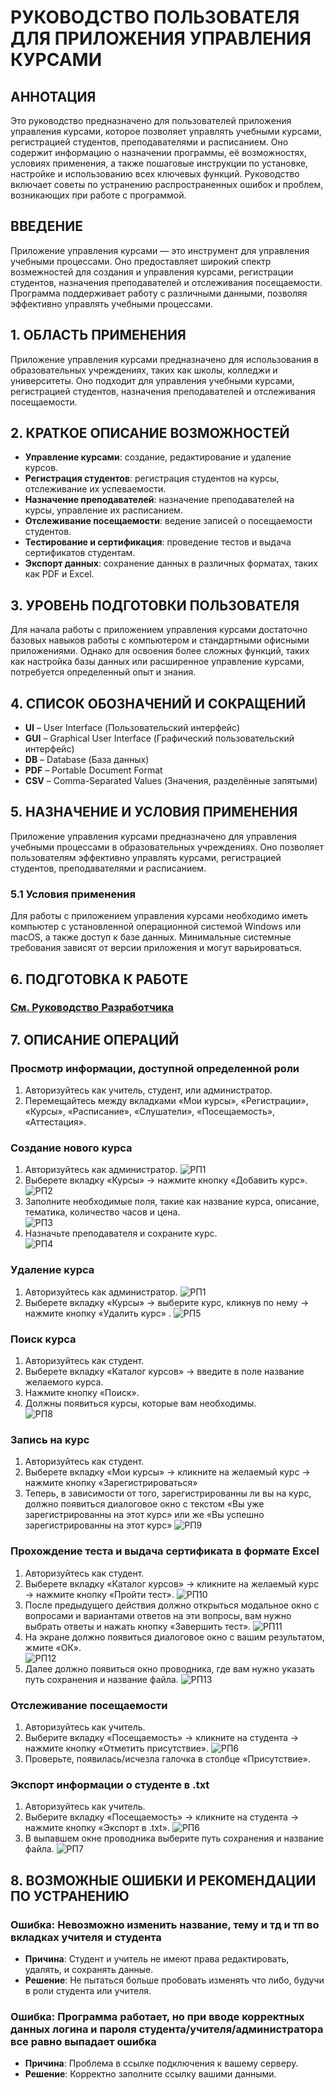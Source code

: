 ﻿# РУКОВОДСТВО ПОЛЬЗОВАТЕЛЯ ДЛЯ ПРИЛОЖЕНИЯ УПРАВЛЕНИЯ КУРСАМИ

## АННОТАЦИЯ

Это руководство предназначено для пользователей приложения управления курсами, которое позволяет управлять учебными курсами, регистрацией студентов, преподавателями и расписанием. Оно содержит информацию о назначении программы, её возможностях, условиях применения, а также пошаговые инструкции по установке, настройке и использованию всех ключевых функций. Руководство включает советы по устранению распространенных ошибок и проблем, возникающих при работе с программой.

## ВВЕДЕНИЕ

Приложение управления курсами — это инструмент для управления учебными процессами. Оно предоставляет широкий спектр возмежностей для создания и управления курсами, регистрации студентов, назначения преподавателей и отслеживания посещаемости. Программа поддерживает работу с различными данными, позволяя эффективно управлять учебными процессами.

## 1. ОБЛАСТЬ ПРИМЕНЕНИЯ

Приложение управления курсами предназначено для использования в образовательных учреждениях, таких как школы, колледжи и университеты. Оно подходит для управления учебными курсами, регистрацией студентов, назначения преподавателей и отслеживания посещаемости.

## 2. КРАТКОЕ ОПИСАНИЕ ВОЗМОЖНОСТЕЙ

- **Управление курсами**: создание, редактирование и удаление курсов.
- **Регистрация студентов**: регистрация студентов на курсы, отслеживание их успеваемости.
- **Назначение преподавателей**: назначение преподавателей на курсы, управление их расписанием.
- **Отслеживание посещаемости**: ведение записей о посещаемости студентов.
- **Тестирование и сертификация**: проведение тестов и выдача сертификатов студентам.
- **Экспорт данных**: сохранение данных в различных форматах, таких как PDF и Excel.

## 3. УРОВЕНЬ ПОДГОТОВКИ ПОЛЬЗОВАТЕЛЯ

Для начала работы с приложением управления курсами достаточно базовых навыков работы с компьютером и стандартными офисными приложениями. Однако для освоения более сложных функций, таких как настройка базы данных или расширенное управление курсами, потребуется определенный опыт и знания.

## 4. СПИСОК ОБОЗНАЧЕНИЙ И СОКРАЩЕНИЙ

- **UI** – User Interface (Пользовательский интерфейс)
- **GUI** – Graphical User Interface (Графический пользовательский интерфейс)
- **DB** – Database (База данных)
- **PDF** – Portable Document Format
- **CSV** – Comma-Separated Values (Значения, разделённые запятыми)

## 5. НАЗНАЧЕНИЕ И УСЛОВИЯ ПРИМЕНЕНИЯ

Приложение управления курсами предназначено для управления учебными процессами в образовательных учреждениях. Оно позволяет пользователям эффективно управлять курсами, регистрацией студентов, преподавателями и расписанием.

### 5.1 Условия применения

Для работы с приложением управления курсами необходимо иметь компьютер с установленной операционной системой Windows или macOS, а также доступ к базе данных. Минимальные системные требования зависят от версии приложения и могут варьироваться.

## 6. ПОДГОТОВКА К РАБОТЕ

### [См. Руководство Разработчика](/РуководствоРазработчика(ВнедрениеИРазвертка).md)

## 7. ОПИСАНИЕ ОПЕРАЦИЙ

### Просмотр информации, доступной определенной роли
1. Авторизуйтесь как учитель, студент, или администратор.
2. Перемещайтесь между вкладками «Мои курсы», «Регистрации», «Курсы», «Расписание», «Слушатели», «Посещаемость», «Аттестация».

### Создание нового курса

1. Авторизуйтесь как администратор.
![РП1](../Фото/РП1.png)
2. Выберете вкладку «Курсы» → нажмите кнопку «Добавить курс».
![РП2](../Фото/РП2.png)
3. Заполните необходимые поля, такие как название курса, описание, тематика, количество часов и цена.  
![РП3](../Фото/РП3.png)
4. Назначьте преподавателя и сохраните курс.  
![РП4](../Фото/РП4.png)

### Удаление курса

1. Авторизуйтесь как администратор.
![РП1](../Фото/РП1.png)
2. Выберете вкладку «Курсы» → выберите курс, кликнув по нему → нажмите кнопку «Удалить курс» .
![РП5](../Фото/РП5.png)

### Поиск курса

1. Авторизуйтесь как студент.  
2. Выберете вкладку «Каталог курсов» → введите в поле название желаемого курса.  
3. Нажмите кнопку «Поиск».
4. Должны появиться курсы, которые вам необходимы.  
![РП8](../Фото/РП8.png)

### Запись на курс

1. Авторизуйтесь как студент.  
2. Выберете вкладку «Мои курсы» → кликните на желаемый курс → нажмите кнопку «Зарегистрироваться»
3. Теперь, в зависимости от того, зарегистрированны ли вы на курс, должно появиться диалоговое окно с текстом «Вы уже зарегистрированны на этот курс» или же «Вы успешно зарегистрированны на этот курс»
![РП9](../Фото/РП9.png) 

### Прохождение теста и выдача сертификата в формате Excel

1. Авторизуйтесь как студент.  
2. Выберете вкладку «Каталог курсов» → кликните на желаемый курс → нажмите кнопку «Пройти тест».
![РП10](../Фото/РП10.png)
3. После предыдущего действия должно открыться модальное окно с вопросами и вариантами ответов на эти вопросы, вам нужно выбрать ответы и нажать кнопку «Завершить тест».
![РП11](../Фото/РП11.png)
4. На экране должно появиться диалоговое окно с вашим результатом, жмите «ОК».   
![РП12](../Фото/РП12.png)
5. Далее должно появиться окно проводника, где вам нужно указать путь сохранения и название файла.
![РП13](../Фото/РП13.png)
### Отслеживание посещаемости

1. Авторизуйтесь как учитель.
2. Выберите вкладку «Посещаемость» → кликните на студента  → нажмите кнопку «Отметить присутствие».
![РП6](../Фото/РП6.png)
3. Проверьте, появилась/исчезла галочка в столбце «Присутствие».

### Экспорт информации о студенте в .txt 

1. Авторизуйтесь как учитель.
2. Выберите вкладку «Посещаемость» → кликните на студента  → нажмите кнопку «Экспорт в .txt».
![РП6](../Фото/РП6.png)
3. В выпавшем окне проводника выберите путь сохранения и название файла.
![РП7](../Фото/РП7.png)

## 8. ВОЗМОЖНЫЕ ОШИБКИ И РЕКОМЕНДАЦИИ ПО УСТРАНЕНИЮ

### Ошибка: Невозможно изменить название, тему и тд и тп во вкладках учителя и студента

- **Причина**: Студент и учитель не имеют права редактировать, удалять, и сохранять данные.
- **Решение**: Не пытаться больше пробовать изменять что либо, будучи в роли студента или учителя.

### Ошибка: Программа работает, но при вводе корректных данных логина и пароля студента/учителя/администратора все равно выпадает ошибка

- **Причина**: Проблема в ссылке подключения к вашему серверу.
- **Решение**: Корректно заполните ссылку вашими данными.
